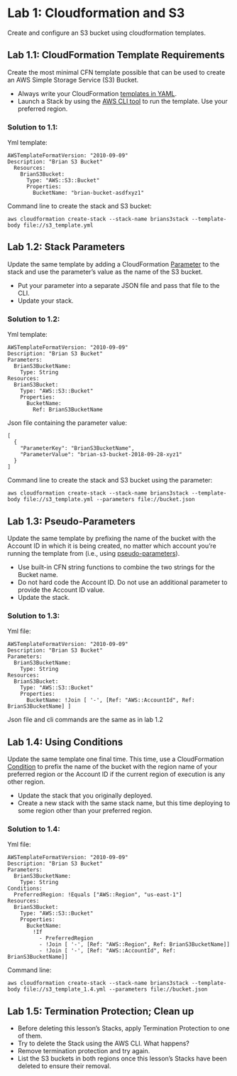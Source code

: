 # Lab 1: Cloudformation and S3

Create and configure an S3 bucket using cloudformation templates.

## Lab 1.1: CloudFormation Template Requirements
Create the most minimal CFN template possible that can be used to create an AWS Simple Storage Service (S3) Bucket.
- Always write your CloudFormation [templates in YAML](https://docs.aws.amazon.com/AWSCloudFormation/latest/UserGuide/template-formats.html).
- Launch a Stack by using the [AWS CLI tool](https://docs.aws.amazon.com/cli/latest/reference/cloudformation/create-stack.html) to run the template. Use your preferred region.

### Solution to 1.1:
Yml template:
```
AWSTemplateFormatVersion: "2010-09-09"
Description: "Brian S3 Bucket"
  Resources:
    BrianS3Bucket:
      Type: "AWS::S3::Bucket"
      Properties:
        BucketName: "brian-bucket-asdfxyz1"
```

Command line to create the stack and S3 bucket:
```
aws cloudformation create-stack --stack-name brians3stack --template-body file://s3_template.yml
```

## Lab 1.2: Stack Parameters
Update the same template by adding a CloudFormation [Parameter](https://docs.aws.amazon.com/AWSCloudFormation/latest/UserGuide/parameters-section-structure.html) to the stack and use the parameter’s value as the name of the S3 bucket.
- Put your parameter into a separate JSON file and pass that file to the CLI.
- Update your stack.

### Solution to 1.2:
Yml template:
```
AWSTemplateFormatVersion: "2010-09-09"
Description: "Brian S3 Bucket"
Parameters:
  BrianS3BucketName:
    Type: String
Resources:
  BrianS3Bucket:
    Type: "AWS::S3::Bucket"
    Properties:
      BucketName: 
        Ref: BrianS3BucketName
```

Json file containing the parameter value:
```
[
  {
    "ParameterKey": "BrianS3BucketName",
    "ParameterValue": "brian-s3-bucket-2018-09-28-xyz1"
  }
]
```

Command line to create the stack and S3 bucket using the parameter:
```
aws cloudformation create-stack --stack-name brians3stack --template-body file://s3_template.yml --parameters file://bucket.json
```

## Lab 1.3: Pseudo-Parameters
Update the same template by prefixing the name of the bucket with the Account ID in which it is being created, no matter which account you’re running the template from (i.e., using [pseudo-parameters](https://docs.aws.amazon.com/AWSCloudFormation/latest/UserGuide/pseudo-parameter-reference.html)).
- Use built-in CFN string functions to combine the two strings for the Bucket name.
- Do not hard code the Account ID. Do not use an additional parameter to provide the Account ID value.
- Update the stack.

### Solution to 1.3:
Yml file:
```
AWSTemplateFormatVersion: "2010-09-09"
Description: "Brian S3 Bucket"
Parameters:
  BrianS3BucketName:
    Type: String
Resources:
  BrianS3Bucket:
    Type: "AWS::S3::Bucket"
    Properties:
      BucketName: !Join [ '-', [Ref: "AWS::AccountId", Ref: BrianS3BucketName] ]
```

Json file and cli commands are the same as in lab 1.2


## Lab 1.4: Using Conditions
Update the same template one final time. This time, use a CloudFormation [Condition](https://docs.aws.amazon.com/AWSCloudFormation/latest/UserGuide/conditions-section-structure.html) to prefix the name of the bucket with the region name of your preferred region or the Account ID if the current region of execution is any other region.
- Update the stack that you originally deployed.
- Create a new stack with the same stack name, but this time deploying to some region other than your preferred region.

### Solution to 1.4:
Yml file:
```
AWSTemplateFormatVersion: "2010-09-09"
Description: "Brian S3 Bucket"
Parameters:
  BrianS3BucketName:
    Type: String
Conditions:
  PreferredRegion: !Equals ["AWS::Region", "us-east-1"]
Resources:
  BrianS3Bucket:
    Type: "AWS::S3::Bucket"
    Properties:
      BucketName:
        !If
          - PreferredRegion
          - !Join [ '-', [Ref: "AWS::Region", Ref: BrianS3BucketName]]
          - !Join [ '-', [Ref: "AWS::AccountId", Ref: BrianS3BucketName]]
```

Command line:
```
aws cloudformation create-stack --stack-name brians3stack --template-body file://s3_template_1.4.yml --parameters file://bucket.json
```

## Lab 1.5: Termination Protection; Clean up

- Before deleting this lesson’s Stacks, apply Termination Protection to one of them.
- Try to delete the Stack using the AWS CLI. What happens?
- Remove termination protection and try again.
- List the S3 buckets in both regions once this lesson’s Stacks have been deleted to ensure their removal.